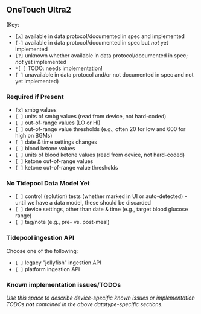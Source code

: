 ## OneTouch Ultra2

(Key:

 - `[x]` available in data protocol/documented in spec and implemented
 - `[-]` available in data protocol/documented in spec but *not* yet implemented
 - `[?]` unknown whether available in data protocol/documented in spec; *not* yet implemented
 - `*[ ]` TODO: needs implementation!
 - `[ ]` unavailable in data protocol and/or not documented in spec and not yet implemented)

### Required if Present

- `[x]` smbg values
- `[ ]` units of smbg values (read from device, not hard-coded)
- `[ ]` out-of-range values (LO or HI)
- `[ ]` out-of-range value thresholds (e.g., often 20 for low and 600 for high on BGMs)
- `[ ]` date & time settings changes
- `[ ]` blood ketone values
- `[ ]` units of blood ketone values (read from device, not hard-coded)
- `[ ]` ketone out-of-range values
- `[ ]` ketone out-of-range value thresholds

### No Tidepool Data Model Yet

- `[ ]` control (solution) tests (whether marked in UI or auto-detected) - until we have a data model, these should be discarded
- `[ ]` device settings, other than date & time (e.g., target blood glucose range)
- `[ ]` tag/note (e.g., pre- vs. post-meal)

### Tidepool ingestion API

Choose one of the following:

  - `[ ]` legacy "jellyfish" ingestion API
  - `[ ]` platform ingestion API

### Known implementation issues/TODOs

*Use this space to describe device-specific known issues or implementation TODOs **not** contained in the above datatype-specific sections.*
